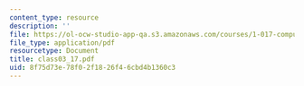 ```yaml
---
content_type: resource
description: ''
file: https://ol-ocw-studio-app-qa.s3.amazonaws.com/courses/1-017-computing-and-data-analysis-for-environmental-applications-fall-2003/8f75d73e78f02f1826f46cbd4b1360c3_class03_17.pdf
file_type: application/pdf
resourcetype: Document
title: class03_17.pdf
uid: 8f75d73e-78f0-2f18-26f4-6cbd4b1360c3
---
```

